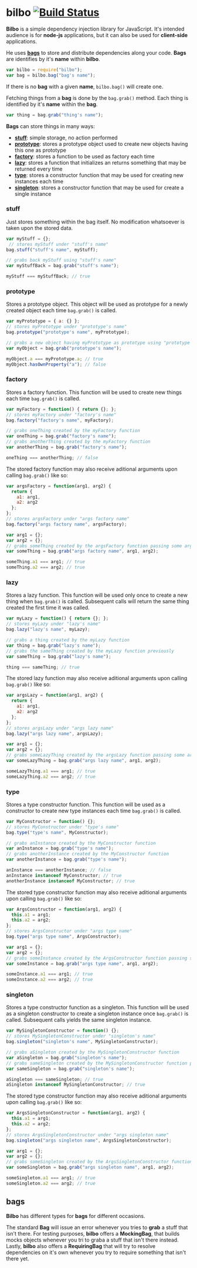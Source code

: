 bilbo [![Build Status](https://travis-ci.org/pablo-cabrera/bilbo.png)](https://travis-ci.org/pablo-cabrera/bilbo)
======

**Bilbo** is a simple dependency injection library for JavaScript. It's intended audience is for **node-js** applications, but it can also be used for **client-side** applications.

He uses [**bags**](#bags) to store and distribute dependencies along your code. **Bags** are identifies by it's **name** within **bilbo**.

```js
var bilbo = require("bilbo");
var bag = bilbo.bag("bag's name");
```

If there is no **bag** with a given **name**, <code>bilbo.bag()</code> will create one.

Fetching things from a **bag** is done by the <code>bag.grab()</code> method. Each thing is identified by it's **name** within the **bag**.

```js
var thing = bag.grab("thing's name");
```


**Bags** can store things in many ways:

- [**stuff**](#stuff): simple storage, no action performed
- [**prototype**](#prototype): stores a prototype object used to create new objects having this one as prototype
- [**factory**](#factory): stores a function to be used as factory each time
- [**lazy**](#lazy): stores a function that initializes an returns something that may be returned every time
- [**type**](#type): stores a constructor function that may be used for creating new instances each time
- [**singleton**](#singleton): stores a constructor function that may be used for create a single instance

### stuff

Just stores something within the bag itself. No modification whatsoever is taken upon the stored data.

```js
var myStuff = {};
 // stores myStuff under "stuff's name"
bag.stuff("stuff's name", myStuff);

// grabs back myStuff using "stuff's name"
var myStuffBack = bag.grab("stuff's name");

myStuff === myStuffBack; // true
```

### prototype

Stores a prototype object. This object will be used as prototype for a newly created object each time <code>bag.grab()</code> is called.

```js
var myPrototype = { a: {} };
// stores myPrototype under "prototype's name"
bag.prototype("prototype's name", myPrototype);

// grabs a new object having myPrototype as prototype using "prototype's name"
var myObject = bag.grab("prototype's name");

myObject.a === myPrototype.a; // true
myObject.hasOwnProperty("a"); // false
```

### factory

Stores a factory function. This function will be used to create new things each time <code>bag.grab()</code> is called.

```js
var myFactory = function() { return {}; };
// stores myFactory under "factory's name"
bag.factory("factory's name", myFactory); 

// grabs oneThing created by the myFactory function
var oneThing = bag.grab("factory's name"); 
// grabs anotherThing created by the myFactory function
var anotherThing = bag.grab("factory's name"); 

oneThing === anotherThing; // false
```

The stored factory function may also receive aditional arguments upon calling <code>bag.grab()</code> like so:

```js
var argsFactory = function(arg1, arg2) {
  return {
    a1: arg1,
    a2: arg2
  };
};
// stores argsFactory under "args factory name"
bag.factory("args factory name", argsFactory);

var arg1 = {};
var arg2 = {};
// grabs someThing created by the argsFactory function passing some arguments
var someThing = bag.grab("args factory name", arg1, arg2);

someThing.a1 === arg1; // true
someThing.a2 === arg2; // true
```

### lazy

Stores a lazy function. This function will be used only once to create a new thing when <code>bag.grab()</code> is called. Subsequent calls will return the same thing created the first time it was called.

```js
var myLazy = function() { return {}; };
// stores myLazy under "lazy's name"
bag.lazy("lazy's name", myLazy); 

// grabs a thing created by the myLazy function
var thing = bag.grab("lazy's name"); 
// grabs the sameThing created by the myLazy function previously
var sameThing = bag.grab("lazy's name"); 

thing === sameThing; // true
```

The stored lazy function may also receive aditional arguments upon calling <code>bag.grab()</code> like so:

```js
var argsLazy = function(arg1, arg2) {
  return {
    a1: arg1,
    a2: arg2
  };
};
// stores argsLazy under "args lazy name"
bag.lazy("args lazy name", argsLazy);

var arg1 = {};
var arg2 = {};
// grabs someLazyThing created by the argsLazy function passing some arguments
var someLazyThing = bag.grab("args lazy name", arg1, arg2);

someLazyThing.a1 === arg1; // true
someLazyThing.a2 === arg2; // true
```

### type

Stores a type constructor function. This function will be used as a constructor to create new type instances each time <code>bag.grab()</code> is called.

```js
var MyConstructor = function() {};
// stores MyConstructor under "type's name"
bag.type("type's name", MyConstructor); 

// grabs anInstance created by the MyConstructor function
var anInstance = bag.grab("type's name"); 
// grabs anotherInstance created by the MyConstructor function
var anotherInstance = bag.grab("type's name"); 

anInstance === anotherInstance; // false
anInstance instanceof MyConstructor; // true
anotherInstance instanceof MyConstructor; // true
```

The stored type constructor function may also receive aditional arguments upon calling <code>bag.grab()</code> like so:

```js
var ArgsConstructor = function(arg1, arg2) {
  this.a1 = arg1;
  this.a2 = arg2;
};
// stores ArgsConstructor under "args type name"
bag.type("args type name", ArgsConstructor);

var arg1 = {};
var arg2 = {};
// grabs someInstance created by the ArgsConstructor function passing some arguments
var someInstance = bag.grab("args type name", arg1, arg2);

someInstance.a1 === arg1; // true
someInstance.a2 === arg2; // true
```

### singleton

Stores a type constructor function as a singleton. This function will be used as a singleton constructor to create a singleton instance once <code>bag.grab()</code> is called. Subsequent calls yields the same singleton instance.

```js
var MySingletonConstructor = function() {};
// stores MySingletonConstructor under "singleton's name"
bag.singleton("singleton's name", MySingletonConstructor); 

// grabs aSingleton created by the MySingletonConstructor function
var aSingleton = bag.grab("singleton's name"); 
// grabs sameSingleton created by the MySingletonConstructor function previously
var sameSingleton = bag.grab("singleton's name"); 

aSingleton === sameSingleton; // true
aSingleton instanceof MySingletonConstructor; // true
```

The stored type constructor function may also receive aditional arguments upon calling <code>bag.grab()</code> like so:

```js
var ArgsSingletonConstructor = function(arg1, arg2) {
  this.a1 = arg1;
  this.a2 = arg2;
};
// stores ArgsSingletonConstructor under "args singleton name"
bag.singleton("args singleton name", ArgsSingletonConstructor);

var arg1 = {};
var arg2 = {};
// grabs someSingleton created by the ArgsSingletonConstructor function passing some arguments
var someSingleton = bag.grab("args singleton name", arg1, arg2);

someSingleton.a1 === arg1; // true
someSingleton.a2 === arg2; // true
```

## bags

**Bilbo** has different types for **bags** for different occasions. 

The standard **Bag** will issue an error whenever you tries to **grab** a stuff that isn't there. For testing purposes, **bilbo** offers a **MockingBag**, that builds mocks objects whenever you tri to graba a stuff that isn't there instead. Lastly, **bilbo** also offers a **RequiringBag** that will try to resolve dependencies on it's own whenever you try to require something that isn't there yet.
